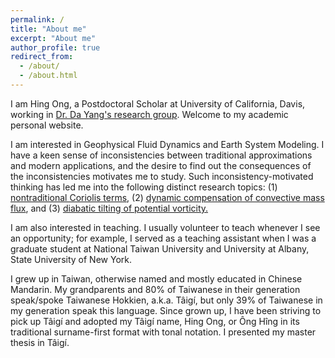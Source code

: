 ```yaml
---
permalink: /
title: "About me"
excerpt: "About me"
author_profile: true
redirect_from: 
  - /about/
  - /about.html
---
```


I am Hing Ong, a Postdoctoral Scholar at University of California, Davis, working in [Dr. Da Yang's research group](https://www.yang-climate-group.org/). Welcome to my academic personal website.

I am interested in Geophysical Fluid Dynamics and Earth System Modeling. I have a keen sense of inconsistencies between traditional approximations and modern applications, and the desire to find out the consequences of the inconsistencies motivates me to study. Such inconsistency-motivated thinking has led me into the following distinct research topics: (1) [nontraditional Coriolis terms](https://hingong.github.io/portfolio/portfolio-1/), (2) [dynamic compensation of convective mass flux](https://hingong.github.io/portfolio/portfolio-2/), and (3) [diabatic tilting of potential vorticity.](https://hingong.github.io/portfolio/portfolio-3/)

I am also interested in teaching. I usually volunteer to teach whenever I see an opportunity; for example, I served as a teaching assistant when I was a graduate student at National Taiwan University and University at Albany, State University of New York.

I grew up in Taiwan, otherwise named and mostly educated in Chinese Mandarin. My grandparents and 80% of Taiwanese in their generation speak/spoke Taiwanese Hokkien, a.k.a. Tâigí, but only 39% of Taiwanese in my generation speak this language. Since grown up, I have been striving to pick up Tâigí and adopted my Tâigí name, Hing Ong, or Ông Hîng in its traditional surname-first format with tonal notation. I presented my master thesis in Tâigí.
